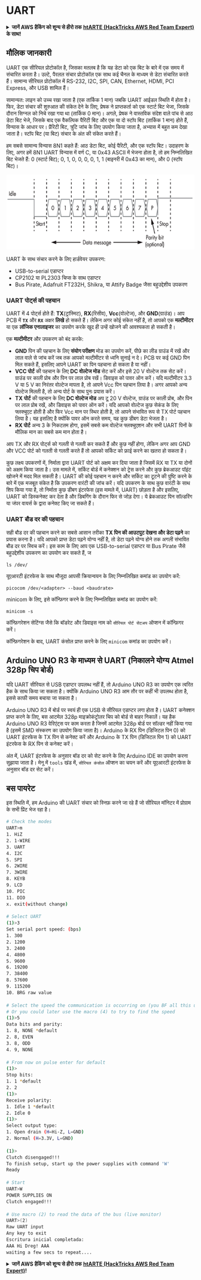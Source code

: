 # UART

<details>

<summary><strong>जानें AWS हैकिंग को शून्य से हीरो तक</strong> <a href="https://training.hacktricks.xyz/courses/arte"><strong>htARTE (HackTricks AWS Red Team Expert)</strong></a><strong> के साथ!</strong></summary>

HackTricks का समर्थन करने के अन्य तरीके:

* अगर आप अपनी कंपनी की **विज्ञापनित करना चाहते हैं HackTricks** या **HackTricks को PDF में डाउनलोड करना चाहते हैं** तो [**सब्सक्रिप्शन प्लान**](https://github.com/sponsors/carlospolop) देखें!
* [**आधिकारिक PEASS और HackTricks स्वैग**](https://peass.creator-spring.com) प्राप्त करें
* हमारा विशेष [**NFTs**](https://opensea.io/collection/the-peass-family) संग्रह, यानी [**The PEASS Family**](https://opensea.io/collection/the-peass-family) खोजें
* **शामिल हों** 💬 [**डिस्कॉर्ड समूह**](https://discord.gg/hRep4RUj7f) या [**टेलीग्राम समूह**](https://t.me/peass) या हमें **ट्विटर** 🐦 [**@carlospolopm**](https://twitter.com/hacktricks\_live)** पर फॉलो** करें।
* **अपने हैकिंग ट्रिक्स साझा करें, PRs सबमिट करके** [**HackTricks**](https://github.com/carlospolop/hacktricks) और [**HackTricks Cloud**](https://github.com/carlospolop/hacktricks-cloud) github repos में।

</details>

## मौलिक जानकारी

UART एक सीरियल प्रोटोकॉल है, जिसका मतलब है कि यह डेटा को एक बिट के बारे में एक समय में संचारित करता है। उल्टे, पैरलल संचार प्रोटोकॉल एक साथ कई चैनल के माध्यम से डेटा संचारित करते हैं। सामान्य सीरियल प्रोटोकॉल में RS-232, I2C, SPI, CAN, Ethernet, HDMI, PCI Express, और USB शामिल हैं।

सामान्यत: लाइन को उच्च रखा जाता है (एक तार्किक 1 मान) जबकि UART आईडल स्थिति में होता है। फिर, डेटा संचार की शुरुआत की संकेत देने के लिए, प्रेषक ने प्राप्तकर्ता को एक स्टार्ट बिट भेजा, जिसके दौरान सिग्नल को निचे रखा गया था (तार्किक 0 मान)। अगले, प्रेषक ने वास्तविक संदेश वाले पांच से आठ डेटा बिट भेजे, जिसके बाद एक वैकल्पिक पैरिटी बिट और एक या दो स्टॉप बिट (तार्किक 1 मान) होते हैं, विन्यास के आधार पर। प्रैरिटी बिट, त्रुटि जांच के लिए उपयोग किया जाता है, अभ्यास में बहुत कम देखा जाता है। स्टॉप बिट (या बिट) संचार के अंत की संकेत करते हैं।

हम सबसे सामान्य विन्यास 8N1 कहते हैं: आठ डेटा बिट, कोई पैरिटी, और एक स्टॉप बिट। उदाहरण के लिए, अगर हमें 8N1 UART विन्यास में वर्ण C, या 0x43 ASCII में भेजना होता है, तो हम निम्नलिखित बिट भेजते हैं: 0 (स्टार्ट बिट); 0, 1, 0, 0, 0, 0, 1, 1 (बाइनरी में 0x43 का मान), और 0 (स्टॉप बिट)।

![](<../../.gitbook/assets/image (761).png>)

UART के साथ संचार करने के लिए हार्डवेयर उपकरण:

* USB-to-serial एडाप्टर
* CP2102 या PL2303 चिप्स के साथ एडाप्टर
* Bus Pirate, Adafruit FT232H, Shikra, या Attify Badge जैसा बहुउद्देशीय उपकरण

### UART पोर्ट्स की पहचान

UART में 4 पोर्ट्स होते हैं: **TX**(ट्रांस्मिट), **RX**(रिसीव), **Vcc**(वोल्टेज), और **GND**(ग्राउंड)। आप PCB में **`TX`** और **`RX`** अक्षर **लिखे** हो सकते हैं। लेकिन अगर कोई संकेत नहीं है, तो आपको एक **मल्टीमीटर** या एक **लॉजिक एनालाइजर** का उपयोग करके खुद ही उन्हें खोजने की आवश्यकता हो सकती है।

एक **मल्टीमीटर** और उपकरण को बंद करके:

* **GND** पिन की पहचान के लिए **संयोग परीक्षण** मोड का उपयोग करें, पीछे का लीड ग्राउंड में रखें और लाल वाले से जांच करें जब तक आपको मल्टीमीटर से ध्वनि सुनाई न दे। PCB पर कई GND पिन मिल सकते हैं, इसलिए आपने UART का पिन पहचाना हो सकता है या नहीं।
* **VCC पोर्ट** की पहचान के लिए **DC वोल्टेज मोड** सेट करें और इसे 20 V वोल्टेज तक सेट करें। ग्राउंड पर काली प्रोब और पिन पर लाल प्रोब रखें। डिवाइस को पावर ऑन करें। यदि मल्टीमीटर 3.3 V या 5 V का निरंतर वोल्टेज मापता है, तो आपने Vcc पिन पहचान लिया है। अगर आपको अन्य वोल्टेज मिलती है, तो अन्य पोर्ट के साथ पुनः प्रयास करें।
* **TX** **पोर्ट** की पहचान के लिए **DC वोल्टेज मोड** अप टू 20 V वोल्टेज, ग्राउंड पर काली प्रोब, और पिन पर लाल प्रोब रखें, और डिवाइस को पावर ऑन करें। यदि आपको वोल्टेज कुछ सेकंड के लिए फ्लक्चुएट होती है और फिर Vcc मान पर स्थिर होती है, तो आपने संभावित रूप से TX पोर्ट पहचान लिया है। यह इसलिए है क्योंकि पावर ऑन करते समय, यह कुछ डीबग डेटा भेजता है।
* **RX पोर्ट** अन्य 3 के निकटतम होगा, इसमें सबसे कम वोल्टेज फ्लक्चुएशन और सभी UART पिनों के मौलिक मान का सबसे कम मान होता है।

आप TX और RX पोर्ट्स को गलती से गलती कर सकते हैं और कुछ नहीं होगा, लेकिन अगर आप GND और VCC पोर्ट को गलती से गलती करते हैं तो आपको सर्किट को फ्राई करने का खतरा हो सकता है।

कुछ लक्ष्य उपकरणों में, निर्माता द्वारा UART पोर्ट को अक्षम कर दिया जाता है जिसमें RX या TX या दोनों को अक्षम किया जाता है। उस मामले में, सर्किट बोर्ड में कनेक्शन को ट्रेस करने और कुछ ब्रेकआउट पॉइंट खोजने में मदद मिल सकती है। UART की कोई पहचान न करने और सर्किट का टूटने की पुष्टि करने के बारे में एक मजबूत संकेत है कि उपकरण वारंटी की जांच करें। यदि उपकरण के साथ कुछ वारंटी के साथ शिप किया गया है, तो निर्माता कुछ डीबग इंटरफेस (इस मामले में, UART) छोड़ता है और इसलिए, UART को डिस्कनेक्ट कर देता है और डिबगिंग के दौरान फिर से जोड़ देगा। ये ब्रेकआउट पिन सॉल्डरिंग या जंपर वायर्स के द्वारा कनेक्ट किए जा सकते हैं।

### UART बौड दर की पहचान

सही बौड दर की पहचान करने का सबसे आसान तरीका **TX पिन की आउटपुट देखना और डेटा पढ़ने** का प्रयास करना है। यदि आपको प्राप्त डेटा पढ़ने योग्य नहीं है, तो डेटा पढ़ने योग्य होने तक अगली संभावित बौड दर पर स्विच करें। इस काम के लिए आप एक USB-to-serial एडाप्टर या Bus Pirate जैसे बहुउद्देशीय उपकरण का उपयोग कर सकते हैं, ज
```
ls /dev/
```
यूएआरटी इंटरफेस के साथ मौजूदा आपसी क्रियान्वयन के लिए निम्नलिखित कमांड का उपयोग करें:
```
picocom /dev/<adapter> --baud <baudrate>
```
minicom के लिए, इसे कॉन्फ़िगर करने के लिए निम्नलिखित कमांड का उपयोग करें:
```
minicom -s
```
कॉन्फ़िगरेशन सेटिंग्स जैसे कि बॉडरेट और डिवाइस नाम को `सीरियल पोर्ट सेटअप` ऑप्शन में कॉन्फ़िगर करें।

कॉन्फ़िगरेशन के बाद, UART कंसोल प्राप्त करने के लिए `minicom` कमांड का उपयोग करें।

## Arduino UNO R3 के माध्यम से UART (निकालने योग्य Atmel 328p चिप बोर्ड)

यदि UART सीरियल से USB एडाप्टर उपलब्ध नहीं हैं, तो Arduino UNO R3 का उपयोग एक त्वरित हैक के साथ किया जा सकता है। क्योंकि Arduino UNO R3 आम तौर पर कहीं भी उपलब्ध होता है, इससे काफी समय बचाया जा सकता है।

Arduino UNO R3 में बोर्ड पर स्वयं ही एक USB से सीरियल एडाप्टर लगा होता है। UART कनेक्शन प्राप्त करने के लिए, बस आटमेल 328p माइक्रोकंट्रोलर चिप को बोर्ड से बाहर निकालें। यह हैक Arduino UNO R3 वेरिएंट्स पर काम करता है जिनमें आटमेल 328p बोर्ड पर सॉल्डर नहीं किया गया है (इसमें SMD संस्करण का उपयोग किया जाता है)। Arduino के RX पिन (डिजिटल पिन 0) को UART इंटरफेस के TX पिन से कनेक्ट करें और Arduino के TX पिन (डिजिटल पिन 1) को UART इंटरफेस के RX पिन से कनेक्ट करें।

अंत में, UART इंटरफेस के अनुसार बॉड दर को सेट करने के लिए Arduino IDE का उपयोग करना सुझाया जाता है। मेनू में `tools` खंड में, `सीरियल कंसोल` ऑप्शन का चयन करें और यूएआरटी इंटरफेस के अनुसार बॉड दर सेट करें।

## बस पायरेट

इस स्थिति में, हम Arduino की UART संचार को स्निफ़ करने जा रहे हैं जो सीरियल मॉनिटर में प्रोग्राम के सभी प्रिंट भेज रहा है।
```bash
# Check the modes
UART>m
1. HiZ
2. 1-WIRE
3. UART
4. I2C
5. SPI
6. 2WIRE
7. 3WIRE
8. KEYB
9. LCD
10. PIC
11. DIO
x. exit(without change)

# Select UART
(1)>3
Set serial port speed: (bps)
1. 300
2. 1200
3. 2400
4. 4800
5. 9600
6. 19200
7. 38400
8. 57600
9. 115200
10. BRG raw value

# Select the speed the communication is occurring on (you BF all this until you find readable things)
# Or you could later use the macro (4) to try to find the speed
(1)>5
Data bits and parity:
1. 8, NONE *default
2. 8, EVEN
3. 8, ODD
4. 9, NONE

# From now on pulse enter for default
(1)>
Stop bits:
1. 1 *default
2. 2
(1)>
Receive polarity:
1. Idle 1 *default
2. Idle 0
(1)>
Select output type:
1. Open drain (H=Hi-Z, L=GND)
2. Normal (H=3.3V, L=GND)

(1)>
Clutch disengaged!!!
To finish setup, start up the power supplies with command 'W'
Ready

# Start
UART>W
POWER SUPPLIES ON
Clutch engaged!!!

# Use macro (2) to read the data of the bus (live monitor)
UART>(2)
Raw UART input
Any key to exit
Escritura inicial completada:
AAA Hi Dreg! AAA
waiting a few secs to repeat....
```
<details>

<summary><strong>जानें AWS हैकिंग को शून्य से हीरो तक</strong> <a href="https://training.hacktricks.xyz/courses/arte"><strong>htARTE (HackTricks AWS Red Team Expert)</strong></a><strong>!</strong></summary>

दूसरे तरीके HackTricks का समर्थन करने के लिए:

* अगर आप अपनी **कंपनी का विज्ञापन HackTricks में देखना चाहते हैं** या **HackTricks को PDF में डाउनलोड करना चाहते हैं** तो [**सब्सक्रिप्शन प्लान**](https://github.com/sponsors/carlospolop) देखें!
* [**आधिकारिक PEASS & HackTricks स्वैग**](https://peass.creator-spring.com) प्राप्त करें
* हमारे विशेष [**NFTs**](https://opensea.io/collection/the-peass-family) कलेक्शन, [**The PEASS Family**](https://opensea.io/collection/the-peass-family) खोजें
* **शामिल हों** 💬 [**डिस्कॉर्ड समूह**](https://discord.gg/hRep4RUj7f) या [**टेलीग्राम समूह**](https://t.me/peass) या हमें **ट्विटर** 🐦 [**@carlospolopm**](https://twitter.com/hacktricks\_live)** पर फॉलो** करें।
* **अपने हैकिंग ट्रिक्स साझा करें, HackTricks** और [**HackTricks Cloud**](https://github.com/carlospolop/hacktricks-cloud) github repos में PRs सबमिट करके।

</details>
